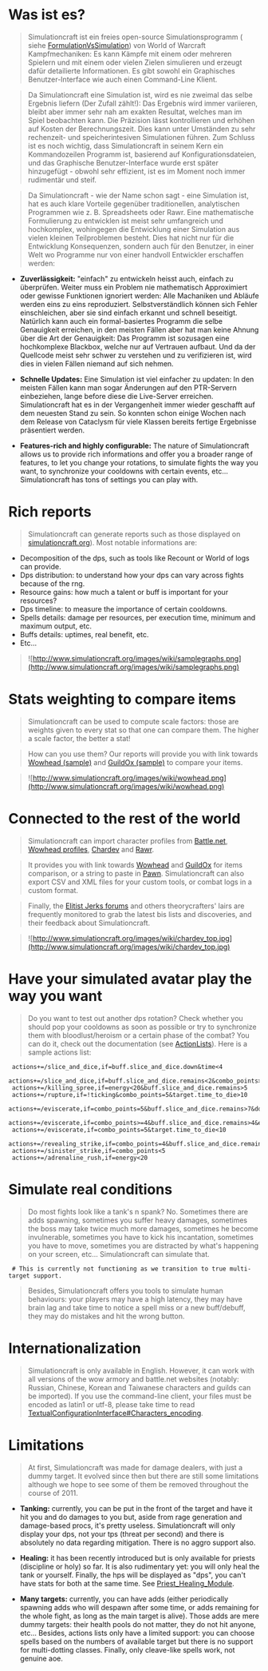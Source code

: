 

# Was ist es?
> Simulationcraft ist ein freies open-source Simulationsprogramm ( siehe [FormulationVsSimulation](FormulationVsSimulation)) von World of Warcraft Kampfmechaniken: Es kann Kämpfe mit einem oder mehreren Spielern und mit einem oder vielen Zielen simulieren und erzeugt dafür detailierte Informationen. Es gibt sowohl ein Graphisches Benutzer-Interface wie auch einen Command-Line Klient.

> Da Simulationcraft eine Simulation ist, wird es nie zweimal das selbe Ergebnis liefern (Der Zufall zählt!): Das Ergebnis wird immer variieren, bleibt aber immer sehr nah am exakten Resultat, welches man im Spiel beobachten kann. Die Präzision lässt kontrollieren und erhöhen auf Kosten der Berechnungszeit. Dies kann unter Umständen zu sehr rechenzeit- und speicherintesiven Simulationen führen. Zum Schluss ist es noch wichtig, dass Simulationcraft in seinem Kern ein Kommandozeilen Programm ist, basierend auf Konfigurationsdateien, und das Graphische Benutzer-Interface wurde erst später hinzugefügt - obwohl sehr effizient, ist es im Moment noch immer rudimentär und steif.

> Da Simulationcraft - wie der Name schon sagt - eine Simulation ist, hat es auch klare Vorteile gegenüber traditionellen, analytischen Programmen wie z. B. Spreadsheets oder Rawr. Eine mathematische Formulierung zu entwicklen ist meist sehr umfangreich und hochkomplex, wohingegen die Entwicklung einer Simulation aus vielen kleinen Teilproblemen besteht. Dies hat nicht nur für die Entwicklung Konsequenzen, sondern auch für den Benutzer, in einer Welt wo Programme nur von einer handvoll Entwickler erschaffen werden:
  * **Zuverlässigkeit:** "einfach" zu entwickeln heisst auch, einfach zu überprüfen. Weiter muss ein Problem nie mathematisch Approximiert oder gewisse Funktionen ignoriert werden: Alle Machaniken und Abläufe werden eins zu eins reproduziert. Selbstverständlich können sich Fehler einschleichen, aber sie sind einfach erkannt und schnell beseitigt. Natürlich kann auch ein formal-basiertes Programm die selbe Genauigkeit erreichen, in den meisten Fällen aber hat man keine Ahnung über die Art der Genauigkeit: Das Programm ist sozusagen eine hochkomplexe Blackbox, welche nur auf Vertrauen aufbaut. Und da der Quellcode meist sehr schwer zu verstehen und zu verifizieren ist, wird dies in vielen Fällen niemand auf sich nehmen.

  * **Schnelle Updates:** Eine Simulation ist viel einfacher zu updaten: In den meisten Fällen kann man sogar Änderungen auf den PTR-Servern einbeziehen, lange before diese die Live-Server erreichen.
Simulationcraft hat es in der Vergangenheit immer wieder geschafft auf dem neuesten Stand zu sein. So konnten schon einige Wochen nach dem Release von Cataclysm für viele Klassen bereits fertige Ergebnisse präsentiert werden.


  * **Features-rich and highly configurable:** The nature of Simulationcraft allows us to provide rich informations and offer you a broader range of features, to let you change your rotations, to simulate fights the way you want, to synchronize your cooldowns with certain events, etc... Simulationcraft has tons of settings you can play with.

# Rich reports
> Simulationcraft can generate reports such as those displayed on [simulationcraft.org](http://www.simulationcraft.org/)). Most notable informations are:
  * Decomposition of the dps, such as tools like Recount or World of logs can provide.
  * Dps distribution: to understand how your dps can vary across fights because of the rng.
  * Resource gains: how much a talent or buff is important for your resources?
  * Dps timeline: to measure the importance of certain cooldowns.
  * Spells details: damage per resources, per execution time, minimum and maximum output, etc.
  * Buffs details: uptimes, real benefit, etc.
  * Etc...

> ![http://www.simulationcraft.org/images/wiki/samplegraphs.png](http://www.simulationcraft.org/images/wiki/samplegraphs.png)
# Stats weighting to compare items
> Simulationcraft can be used to compute scale factors: those are weights given to every stat so that one can compare them. The higher a scale factor, the better a stat!

> How can you use them? Our reports will provide you with link towards [Wowhead (sample)](http://www.wowhead.com/?items&filter=ub=1;gm=3;gb=1;rf=1;minle=346;wt=20:21:77:117:119:96:103:170:32;wtv=2.6373:1.2115:1.1952:1.5543:1.4658:1.5130:1.0993:1.3631:5.0913;) and [GuildOx (sample)](http://www.guildox.com/wr.asp?usr=&ser=&grp=www&Cla=1024&F=H&Int=3.2213&Spi=2.2387&spd=2.4038&mhit=2.2286&mcr=0.9007&mh=1.7434&Mr=1.1686&Ver=6) to compare your items.

> ![http://www.simulationcraft.org/images/wiki/wowhead.png](http://www.simulationcraft.org/images/wiki/wowhead.png)

# Connected to the rest of the world
> Simulationcraft can import character profiles from [Battle.net](http://us.battle.net/wow/en/), [Wowhead profiles](http://www.wowhead.com/profiles), [Chardev](http://chardev.org/?planner) and [Rawr](http://rawr.codeplex.com/).

> It provides you with link towards [Wowhead](http://www.wowhead.com/?items&filter=ub=1;gm=3;gb=1;rf=1;minle=346;wt=20:21:77:117:119:96:103:170:32;wtv=2.6373:1.2115:1.1952:1.5543:1.4658:1.5130:1.0993:1.3631:5.0913;) and [GuildOx](http://www.guildox.com/wr.asp?usr=&ser=&grp=www&Cla=1024&F=H&Int=3.2213&Spi=2.2387&spd=2.4038&mhit=2.2286&mcr=0.9007&mh=1.7434&Mr=1.1686&Ver=6) for items comparison, or a string to paste in [Pawn](http://wow.curse.com/downloads/wow-addons/details/pawn.aspx). Simulationcraft can also export CSV and XML files for your custom tools, or combat logs in a custom format.

> Finally, the [Elitist Jerks forums](http://elitistjerks.com/forums.php) and others theorycrafters' lairs are frequently monitored to grab the latest bis lists and discoveries, and their feedback about Simulationcraft.

> ![http://www.simulationcraft.org/images/wiki/chardev_top.jpg](http://www.simulationcraft.org/images/wiki/chardev_top.jpg)

# Have your simulated avatar play the way you want
> Do you want to test out another dps rotation? Check whether you should pop your cooldowns as soon as possible or try to synchronize them with bloodlust/heroism or a certain phase of the combat? You can do it, check out the documentation (see [ActionLists](ActionLists)). Here is a sample actions list:
```
 actions+=/slice_and_dice,if=buff.slice_and_dice.down&time<4
 actions+=/slice_and_dice,if=buff.slice_and_dice.remains<2&combo_points>=3
 actions+=/killing_spree,if=energy<20&buff.slice_and_dice.remains>5
 actions+=/rupture,if=!ticking&combo_points=5&target.time_to_die>10
 actions+=/eviscerate,if=combo_points=5&buff.slice_and_dice.remains>7&dot.rupture.remains>6
 actions+=/eviscerate,if=combo_points>=4&buff.slice_and_dice.remains>4&energy>40&dot.rupture.remains>5
 actions+=/eviscerate,if=combo_points=5&target.time_to_die<10
 actions+=/revealing_strike,if=combo_points=4&buff.slice_and_dice.remains>8
 actions+=/sinister_strike,if=combo_points<5
 actions+=/adrenaline_rush,if=energy<20
```

# Simulate real conditions
> Do most fights look like a tank's n spank? No. Sometimes there are adds spawning, sometimes you suffer heavy damages, sometimes the boss may take twice much more damages, sometimes he become invulnerable, sometimes you have to kick his incantation, sometimes you have to move, sometimes you are distracted by what's happening on your screen, etc... Simulationcraft can simulate that.
```
 # This is currently not functioning as we transition to true multi-target support.
```
> Besides, Simulationcraft offers you tools to simulate human behaviours: your players may have a high latency, they may have brain lag and take time to notice a spell miss or a new buff/debuff, they may do mistakes and hit the wrong button.

# Internationalization
> Simulationcraft is only available in English. However, it can work with all versions of the wow armory and battle.net websites (notably: Russian, Chinese, Korean and Taiwanese characters and guilds can be imported). If you use the command-line client, your files must be encoded as latin1 or utf-8, please take time to read [TextualConfigurationInterface#Characters\_encoding](TextualConfigurationInterface#Characters_encoding).

# Limitations
> At first, Simulationcraft was made for damage dealers, with just a dummy target. It evolved since then but there are still some limitations although we hope to see some of them be removed throughout the course of 2011.

  * **Tanking:** currently, you can be put in the front of the target and have it hit you and do damages to you but, aside from rage generation and damage-based procs, it's pretty useless. Simulationcraft will only display your dps, not your tps (threat per second) and there is absolutely no data regarding mitigation. There is no aggro support also.

  * **Healing:** it has been recently introduced but is only available for priests (discipline or holy) so far. It is also rudimentary yet: you will only heal the tank or yourself. Finally, the hps will be displayed as "dps", you can't have stats for both at the same time. See [Priest\_Healing\_Module](Priest_Healing_Module).

  * **Many targets:** currently, you can have adds (either periodically spawning adds who will despawn after some time, or adds remaining for the whole fight, as long as the main target is alive). Those adds are mere dummy targets: their health pools do not matter, they do not hit anyone, etc... Besides, actions lists only have a limited support: you can choose spells based on the numbers of available target but there is no support for multi-dotting classes. Finally, only cleave-like spells work, not genuine aoe.